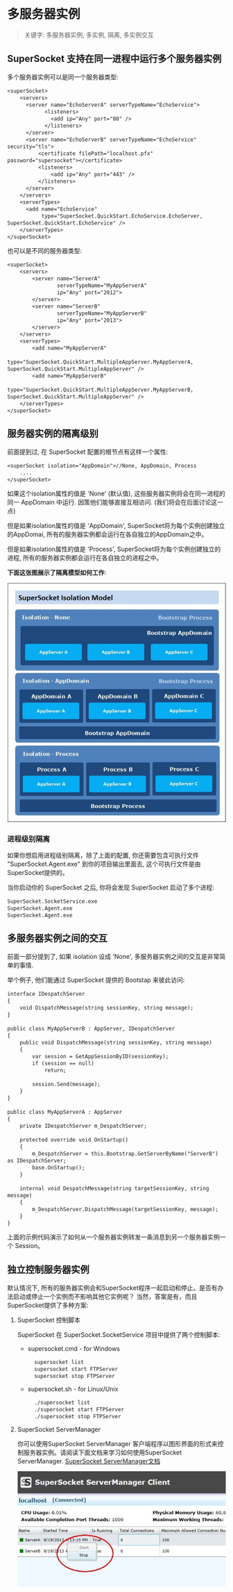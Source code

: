 # 多服务器实例

> 关键字: 多服务器实例, 多实例, 隔离, 多实例交互

## SuperSocket 支持在同一进程中运行多个服务器实例

多个服务器实例可以是同一个服务器类型:

    <superSocket>
        <servers>
          <server name="EchoServerA" serverTypeName="EchoService">
                <listeners>
                  <add ip="Any" port="80" />
                </listeners>
          </server>
          <server name="EchoServerB" serverTypeName="EchoService" security="tls">
              <certificate filePath="localhost.pfx" password="supersocket"></certificate>
              <listeners>
                  <add ip="Any" port="443" />
              </listeners>
          </server>
        </servers>
        <serverTypes>
          <add name="EchoService"
               type="SuperSocket.QuickStart.EchoService.EchoServer, SuperSocket.QuickStart.EchoService" />
        </serverTypes>
    </superSocket>

也可以是不同的服务器类型:

    <superSocket>
        <servers>
            <server name="ServerA"
                    serverTypeName="MyAppServerA"
                    ip="Any" port="2012">
            </server>
            <server name="ServerB"
                    serverTypeName="MyAppServerB"
                    ip="Any" port="2013">
            </server>
        </servers>
        <serverTypes>
            <add name="MyAppServerA"
                 type="SuperSocket.QuickStart.MultipleAppServer.MyAppServerA, SuperSocket.QuickStart.MultipleAppServer" />
            <add name="MyAppServerB"
                 type="SuperSocket.QuickStart.MultipleAppServer.MyAppServerB, SuperSocket.QuickStart.MultipleAppServer" />
        </serverTypes>
    </superSocket>

## 服务器实例的隔离级别
前面提到过, 在 SuperSocket 配置的根节点有这样一个属性:

    <superSocket isolation="AppDomain">//None, AppDomain, Process
        ....
    </superSocket>

如果这个isolation属性的值是 'None' (默认值), 这些服务器实例将会在同一进程的同一 AppDomain 中运行. 因策他们能够直接互相访问. (我们将会在后面讨论这一点)

但是如果isolation属性的值是 'AppDomain', SuperSocket将为每个实例创建独立的AppDomai, 所有的服务器实例都会运行在各自独立的AppDomain之中。

但是如果isolation属性的值是 'Process', SuperSocket将为每个实例创建独立的进程, 所有的服务器实例都会运行在各自独立的进程之中。

__下面这张图展示了隔离模型如何工作__:

![SuperSocket Isolation Model](images/isolationmodel.jpg)

### 进程级别隔离

如果你想启用进程级别隔离，除了上面的配置, 你还需要包含可执行文件 "SuperSocket.Agent.exe" 到你的项目输出里面去, 这个可执行文件是由SuperSocket提供的。

当你启动你的 SuperSocket 之后, 你将会发现 SuperSocket 启动了多个进程:

    SuperSocket.SocketService.exe
    SuperSocket.Agent.exe
	SuperSocket.Agent.exe

## 多服务器实例之间的交互
前面一部分提到了, 如果 isolation 设成 'None', 多服务器实例之间的交互是非常简单的事情.

举个例子, 他们能通过 SuperSocket 提供的 Bootstap 来彼此访问:
    
    interface IDespatchServer
    {
        void DispatchMessage(string sessionKey, string message);
    }
    
    public class MyAppServerB : AppServer, IDespatchServer
    {
        public void DispatchMessage(string sessionKey, string message)
        {
            var session = GetAppSessionByID(sessionKey);
            if (session == null)
                return;

            session.Send(message);
        }
    }

    public class MyAppServerA : AppServer
    {
        private IDespatchServer m_DespatchServer;

        protected override void OnStartup()
        {
            m_DespatchServer = this.Bootstrap.GetServerByName("ServerB") as IDespatchServer;
            base.OnStartup();
        }

        internal void DespatchMessage(string targetSessionKey, string message)
        {
            m_DespatchServer.DispatchMessage(targetSessionKey, message);
        }
    }

上面的示例代码演示了如何从一个服务器实例转发一条消息到另一个服务器实例一个 Session。


## 独立控制服务器实例

默认情况下, 所有的服务器实例会和SuperSocket程序一起启动和停止。是否有办法启动或停止一个实例而不影响其他它实例呢？ 当然，答案是有，而且SuperSocket提供了多种方案:

1. SuperSocket 控制脚本
	
	SuperSocket 在 SuperSocket.SocketService 项目中提供了两个控制脚本:
	
	- supersocket.cmd  - for Windows
		
			supersocket list
			supersocket start FTPServer
			supersocket stop FTPServer

	- supersocket.sh  - for Linux/Unix
			
			./supersocket list
			./supersocket start FTPServer
			./supersocket stop FTPServer


2. SuperSocket ServerManager

	你可以使用SuperSocket ServerManager 客户端程序以图形界面的形式来控制服务器实例。请阅读下面文档来学习如何使用SuperSocket ServerManager. [SuperSocket ServerManager文档](SuperSocket-ServerManager "SuperSocket ServerManager")

   	![SuperSocket ServerManager Client Control](images/servermanagercontrol.jpg)